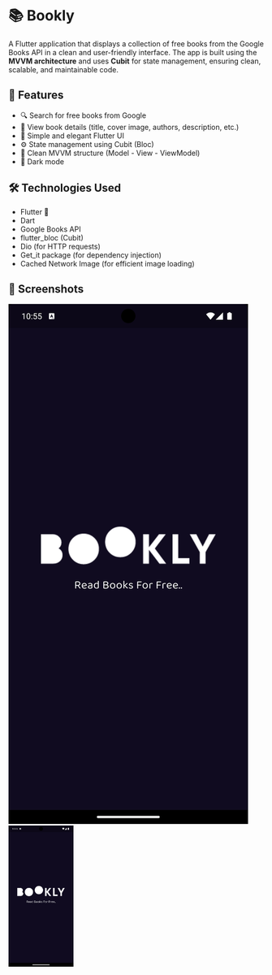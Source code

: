 # 📚 Bookly

A Flutter application that displays a collection of free books from the Google Books API in a clean and user-friendly interface. The app is built using the **MVVM architecture** and uses **Cubit** for state management, ensuring clean, scalable, and maintainable code.

## 🚀 Features

- 🔍 Search for free books from Google
- 📖 View book details (title, cover image, authors, description, etc.)
- 🧭 Simple and elegant Flutter UI
- ⚙️ State management using Cubit (Bloc)
- 🧱 Clean MVVM structure (Model - View - ViewModel)
- 🌙 Dark mode

## 🛠️ Technologies Used

- Flutter 💙
- Dart
- Google Books API
- flutter_bloc (Cubit)
- Dio (for HTTP requests)
- Get_it package (for dependency injection)
- Cached Network Image (for efficient image loading)

## 📱 Screenshots

![splash](assets/screenshots/splash.png)
<img src="assets/screenshots/splash.png" width="128"/>
